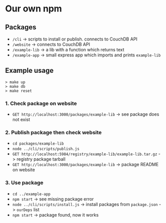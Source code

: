 # Our own npm

## Packages

- `/cli` -> scripts to install or publish. connects to CouchDB API
- `/website` -> connects to CouchDB API
- `/example-lib` -> a lib with a function which returns text
- `/example-app` -> small express app which imports and prints `example-lib`

## Example usage

    > make up
    > make db
    > make reset

### 1. Check package on website

- `GET http://localhost:3000/packages/example-lib` -> see package does not exist

### 2. Publish package then check website

- `cd packages/example-lib`
- `node ../cli/scripts/publish.js`
- `GET http://localhost:5984/registry/example-lib/example-lib.tar.gz` -> registry package tarball
- `GET http://localhost:3000/packages/example-lib` -> package README on website

### 3. Use package

- `cd ../example-app`
- `npm start` -> see missing package error
- `node ../cli/scripts/install.js` -> install packages from `package.json` -> `ourDeps` list
- `npm start` -> package found, now it works
